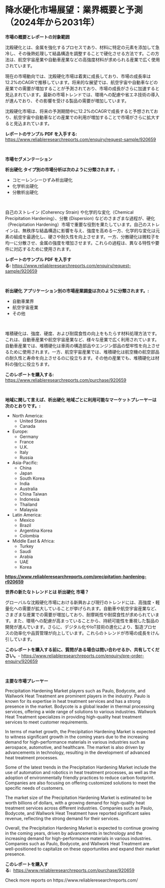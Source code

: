 <p><h1>降水硬化市場展望：業界概要と予測（2024年から2031年）</h1></p><p><strong>市場の概要とレポートの対象範囲</strong></p>
<p><p>沈殿硬化とは、金属を強化するプロセスであり、材料に特定の元素を添加して急冷し、その後熱処理して結晶構造を調整することで硬化させる方法です。この方法は、航空宇宙産業や自動車産業などの高強度材料が求められる産業で広く使用されています。</p><p>現在の市場動向では、沈殿硬化市場は着実に成長しており、市場の成長率は12.2%のCAGRで推移しています。将来的な展望では、航空宇宙や自動車などの産業での需要が増加することが予測されており、市場の成長がさらに加速すると見込まれています。最新の市場トレンドでは、環境への配慮や省エネ技術の導入が進んでおり、その影響を受ける製品の需要が増加しています。</p><p>沈殿硬化市場は、将来の予測期間中に12.2%のCAGRで成長すると予想されており、航空宇宙や自動車などの産業での利用が増加することで市場がさらに拡大すると見込まれています。</p></p>
<p><strong>レポートのサンプル PDF を入手する:</strong> <a href="https://www.reliableresearchreports.com/enquiry/request-sample/920659">https://www.reliableresearchreports.com/enquiry/request-sample/920659</a></p>
<p>&nbsp;</p>
<p><strong>市場セグメンテーション</strong></p>
<p><strong>析出硬化 タイプ別の市場分析は次のように分類されます。:</strong></p>
<p><ul><li>コヒーレンシーひずみ析出硬化</li><li>化学析出硬化</li><li>分散析出硬化</li></ul></p>
<p>&nbsp;</p>
<p><p>自己のストレイン (Coherency Strain) や化学的な変化（Chemical Precipitation Hardening）、分散 (Dispersion) などのさまざまな過程が、硬化（Precipitation Hardening）市場で重要な役割を果たしています。自己のストレインは、無秩序な結晶構造に影響を与え、強度を高める一方、化学的な変化は元素の組成を最適化し、硬さや耐久性を向上させます。一方、分散硬化は微粒子を均一に分散させ、金属の強度を増加させます。これらの過程は、異なる特性や要件に対応するために使用されます。</p></p>
<p><strong>レポートのサンプル PDF を入手する:</strong>&nbsp;<a href="https://www.reliableresearchreports.com/enquiry/request-sample/920659">https://www.reliableresearchreports.com/enquiry/request-sample/920659</a></p>
<p>&nbsp;</p>
<p><strong> 析出硬化 アプリケーション別の市場産業調査は次のように分類されます。:</strong></p>
<p><ul><li>自動車業界</li><li>航空宇宙産業</li><li>その他</li></ul></p>
<p>&nbsp;</p>
<p><p>堆積硬化は、強度、硬度、および耐腐食性の向上をもたらす材料処理方法です。これは、自動車産業や航空宇宙産業など、様々な産業で広く利用されています。自動車産業では、堆積硬化は車両の構造部品やエンジン部品の堅牢性を向上させるために使用されます。一方、航空宇宙産業では、堆積硬化は航空機の航空部品の耐久性と寿命を向上させるのに役立ちます。その他の産業でも、堆積硬化は材料の強化に役立ちます。</p></p>
<p><strong>このレポートを購入する:</strong>&nbsp; <a href="https://www.reliableresearchreports.com/purchase/920659">https://www.reliableresearchreports.com/purchase/920659</a></p>
<p>&nbsp;</p>
<p><strong>地域に関して言えば、析出硬化 地域ごとに利用可能なマーケットプレーヤーは次のとおりです。:</strong></p>
<p><ul>
    <li>
        North America:
        <ul>
            <li>United States</li>
            <li>Canada</li>
        </ul>
    </li>
    <li>
        Europe:
        <ul>
            <li>Germany</li>
            <li>France</li>
            <li>U.K.</li>
            <li>Italy</li>
            <li>Russia</li>
        </ul>
    </li>
    <li>
        Asia-Pacific:
        <ul>
            <li>China</li>
            <li>Japan</li>
            <li>South Korea</li>
            <li>India</li>
            <li>Australia</li>
            <li>China Taiwan</li>
            <li>Indonesia</li>
            <li>Thailand</li>
            <li>Malaysia</li>
        </ul>
    </li>
    <li>
        Latin America:
        <ul>
            <li>Mexico</li>
            <li>Brazil</li>
            <li>Argentina Korea</li>
            <li>Colombia</li>
        </ul>
    </li>
    <li>
        Middle East & Africa:
        <ul>
            <li>Turkey</li>
            <li>Saudi</li>
            <li>Arabia</li>
            <li>UAE</li>
            <li>Korea</li>
        </ul>
    </li>
    </ul></p>
<p><strong><a href="https://www.reliableresearchreports.com/precipitation-hardening-r920659">https://www.reliableresearchreports.com/precipitation-hardening-r920659</a></strong>&nbsp;</p>
<p><strong>世界の新たなトレンドとは 析出硬化 市場？</strong></p>
<p><p>グローバルな沈殿硬化市場における新興および現行のトレンドには、高強度・軽量化への需要が拡大していることが挙げられます。自動車や航空宇宙産業など、さまざまな産業での需要が増加しており、耐摩耗性や耐腐食性が求められています。また、環境への配慮が高まっていることから、持続可能性を重視した製品の開発が進んでいます。さらに、デジタル化やIoT技術の進化により、製造プロセスの効率化や品質管理が向上しています。これらのトレンドが市場の成長をけん引しています。</p></p>
<p><strong>このレポートを購入する前に、質問がある場合は問い合わせるか、共有してください。</strong>- <a href="https://www.reliableresearchreports.com/enquiry/pre-order-enquiry/920659">https://www.reliableresearchreports.com/enquiry/pre-order-enquiry/920659</a></p>
<p>&nbsp;</p>
<p><strong>主要な市場プレーヤー</strong></p>
<p><p>Precipitation Hardening Market players such as Paulo, Bodycote, and Wallwork Heat Treatment are prominent players in the industry. Paulo is known for its expertise in heat treatment services and has a strong presence in the market. Bodycote is a global leader in thermal processing services, offering a wide range of solutions to various industries. Wallwork Heat Treatment specializes in providing high-quality heat treatment services to meet customer requirements.</p><p>In terms of market growth, the Precipitation Hardening Market is expected to witness significant growth in the coming years due to the increasing demand for high-performance materials in various industries such as aerospace, automotive, and healthcare. The market is also driven by advancements in technology, resulting in the development of advanced heat treatment processes.</p><p>Some of the latest trends in the Precipitation Hardening Market include the use of automation and robotics in heat treatment processes, as well as the adoption of environmentally friendly practices to reduce carbon footprint. Companies are also focusing on offering customized solutions to meet the specific needs of customers.</p><p>The market size of the Precipitation Hardening Market is estimated to be worth billions of dollars, with a growing demand for high-quality heat treatment services across different industries. Companies such as Paulo, Bodycote, and Wallwork Heat Treatment have reported significant sales revenue, reflecting the strong demand for their services.</p><p>Overall, the Precipitation Hardening Market is expected to continue growing in the coming years, driven by advancements in technology and the increasing demand for high-performance materials in various industries. Companies such as Paulo, Bodycote, and Wallwork Heat Treatment are well-positioned to capitalize on these opportunities and expand their market presence.</p></p>
<p><strong>このレポートを購入する:</strong>&nbsp;&nbsp;<a href="https://www.reliableresearchreports.com/purchase/920659">https://www.reliableresearchreports.com/purchase/920659</a></p>
<p>Check more reports on https://www.reliableresearchreports.com/</p>